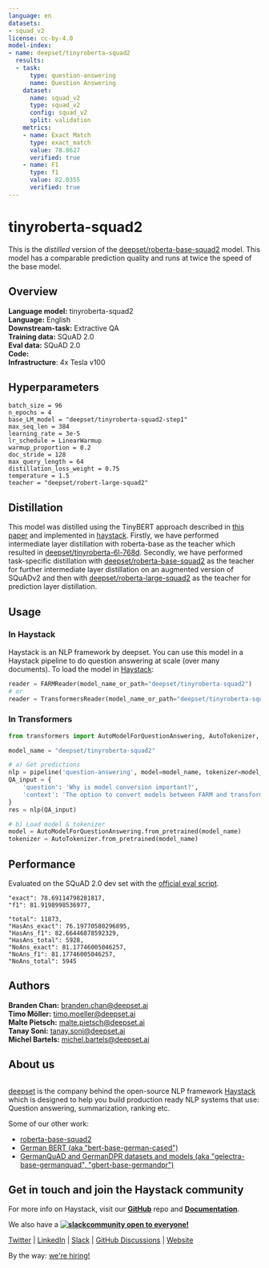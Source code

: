 ```yaml
---
language: en
datasets:
- squad_v2
license: cc-by-4.0
model-index:
- name: deepset/tinyroberta-squad2
  results:
  - task:
      type: question-answering
      name: Question Answering
    dataset:
      name: squad_v2
      type: squad_v2
      config: squad_v2
      split: validation
    metrics:
    - name: Exact Match
      type: exact_match
      value: 78.8627
      verified: true
    - name: F1
      type: f1
      value: 82.0355
      verified: true
---
```


# tinyroberta-squad2

This is the *distilled* version of the [deepset/roberta-base-squad2](https://huggingface.co/deepset/roberta-base-squad2) model. This model has a comparable prediction quality and runs at twice the speed of the base model.

## Overview
**Language model:** tinyroberta-squad2  
**Language:** English  
**Downstream-task:** Extractive QA  
**Training data:** SQuAD 2.0  
**Eval data:** SQuAD 2.0  
**Code:**  
**Infrastructure**: 4x Tesla v100

## Hyperparameters

```
batch_size = 96
n_epochs = 4
base_LM_model = "deepset/tinyroberta-squad2-step1"
max_seq_len = 384
learning_rate = 3e-5
lr_schedule = LinearWarmup
warmup_proportion = 0.2
doc_stride = 128
max_query_length = 64
distillation_loss_weight = 0.75
temperature = 1.5
teacher = "deepset/robert-large-squad2"
``` 

## Distillation
This model was distilled using the TinyBERT approach described in [this paper](https://arxiv.org/pdf/1909.10351.pdf) and implemented in [haystack](https://github.com/deepset-ai/haystack).
Firstly, we have performed intermediate layer distillation with roberta-base as the teacher which resulted in [deepset/tinyroberta-6l-768d](https://huggingface.co/deepset/tinyroberta-6l-768d).
Secondly, we have performed task-specific distillation with [deepset/roberta-base-squad2](https://huggingface.co/deepset/roberta-base-squad2) as the teacher for further intermediate layer distillation on an augmented version of SQuADv2 and then with [deepset/roberta-large-squad2](https://huggingface.co/deepset/roberta-large-squad2) as the teacher for prediction layer distillation. 

## Usage

### In Haystack
Haystack is an NLP framework by deepset. You can use this model in a Haystack pipeline to do question answering at scale (over many documents). To load the model in [Haystack](https://github.com/deepset-ai/haystack/):

```python
reader = FARMReader(model_name_or_path="deepset/tinyroberta-squad2")
# or 
reader = TransformersReader(model_name_or_path="deepset/tinyroberta-squad2")
```

### In Transformers
```python
from transformers import AutoModelForQuestionAnswering, AutoTokenizer, pipeline

model_name = "deepset/tinyroberta-squad2"

# a) Get predictions
nlp = pipeline('question-answering', model=model_name, tokenizer=model_name)
QA_input = {
    'question': 'Why is model conversion important?',
    'context': 'The option to convert models between FARM and transformers gives freedom to the user and let people easily switch between frameworks.'
}
res = nlp(QA_input)

# b) Load model & tokenizer
model = AutoModelForQuestionAnswering.from_pretrained(model_name)
tokenizer = AutoTokenizer.from_pretrained(model_name)
```

## Performance
Evaluated on the SQuAD 2.0 dev set with the [official eval script](https://worksheets.codalab.org/rest/bundles/0x6b567e1cf2e041ec80d7098f031c5c9e/contents/blob/).

```
"exact": 78.69114798281817,
"f1": 81.9198998536977,

"total": 11873,
"HasAns_exact": 76.19770580296895,
"HasAns_f1": 82.66446878592329,
"HasAns_total": 5928,
"NoAns_exact": 81.17746005046257,
"NoAns_f1": 81.17746005046257,
"NoAns_total": 5945
```

## Authors
**Branden Chan:** branden.chan@deepset.ai  
**Timo Möller:** timo.moeller@deepset.ai  
**Malte Pietsch:** malte.pietsch@deepset.ai  
**Tanay Soni:** tanay.soni@deepset.ai  
**Michel Bartels:** michel.bartels@deepset.ai

## About us
<div class="grid lg:grid-cols-2 gap-x-4 gap-y-3">
    <div class="w-full h-40 object-cover mb-2 rounded-lg flex items-center justify-center">
         <img alt="" src="https://huggingface.co/spaces/deepset/README/resolve/main/haystack-logo-colored.svg" class="w-40"/>
     </div>
    <div class="w-full h-40 object-cover mb-2 rounded-lg flex items-center justify-center">
         <img alt="" src="https://huggingface.co/spaces/deepset/README/resolve/main/deepset-logo-colored.svg" class="w-40"/>
     </div>
</div>

[deepset](http://deepset.ai/) is the company behind the open-source NLP framework [Haystack](https://haystack.deepset.ai/) which is designed to help you build production ready NLP systems that use: Question answering, summarization, ranking etc.


Some of our other work: 
- [roberta-base-squad2]([https://huggingface.co/deepset/roberta-base-squad2)
- [German BERT (aka "bert-base-german-cased")](https://deepset.ai/german-bert)
- [GermanQuAD and GermanDPR datasets and models (aka "gelectra-base-germanquad", "gbert-base-germandpr")](https://deepset.ai/germanquad)

## Get in touch and join the Haystack community

<p>For more info on Haystack, visit our <strong><a href="https://github.com/deepset-ai/haystack">GitHub</a></strong> repo and <strong><a href="https://haystack.deepset.ai">Documentation</a></strong>. 

We also have a <strong><a class="h-7" href="https://haystack.deepset.ai/community/join"><img alt="slack" class="h-7 inline-block m-0" style="margin: 0" src="https://huggingface.co/spaces/deepset/README/resolve/main/Slack_RGB.png"/>community open to everyone!</a></strong></p>

[Twitter](https://twitter.com/deepset_ai) | [LinkedIn](https://www.linkedin.com/company/deepset-ai/) | [Slack](https://haystack.deepset.ai/community/join) | [GitHub Discussions](https://github.com/deepset-ai/haystack/discussions) | [Website](https://deepset.ai)

By the way: [we're hiring!](http://www.deepset.ai/jobs)
